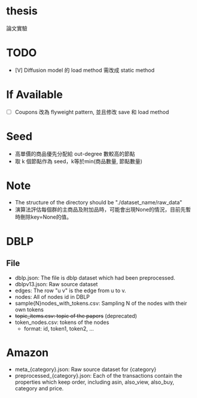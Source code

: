 # thesis
論文實驗

# TODO
- [V] Diffusion model 的 load method 需改成 static method

# If Available
- [ ] Coupons 改為 flyweight pattern, 並且修改 save 和 load method

# Seed
- 高單價的商品優先分配給 out-degree 數較高的節點
- 取 k 個節點作為 seed，k等於min(商品數量, 節點數量)

# Note
- The structure of the directory should be "./dataset_name/raw_data"
- 演算法評估每個群的主商品及附加品時，可能會出現None的情況，目前先暫時刪除key=None的值。

# DBLP
## File
- dblp.json: The file is dblp dataset which had been preprocessed.
- dblpv13.json: Raw source dataset
- edges: The row "u v" is the edge from u to v.
- nodes: All of nodes id in DBLP
- sample{N}nodes_with_tokens.csv: Sampling N of the nodes with their own tokens
- ~~topic_items.csv: topic of the papers~~ (deprecated)
- token_nodes.csv: tokens of the nodes
    - format: id, token1, token2, ...

# Amazon
- meta_{category}.json: Raw source dataset for {category}
- preprocessed_{category}.json: Each of the transactions contain the properties which keep order, including asin, also_view, also_buy, category and price. 